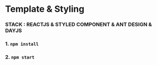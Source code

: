 # Template & Styling

### STACK : REACTJS & STYLED COMPONENT & ANT DESIGN & DAYJS

### 1. `npm install`

### 2. `npm start`
